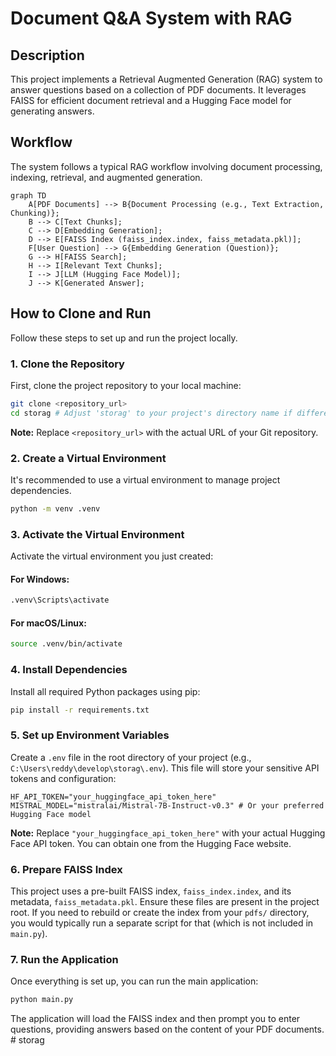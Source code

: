 # Document Q&A System with RAG

## Description
This project implements a Retrieval Augmented Generation (RAG) system to answer questions based on a collection of PDF documents. It leverages FAISS for efficient document retrieval and a Hugging Face model for generating answers.

## Workflow
The system follows a typical RAG workflow involving document processing, indexing, retrieval, and augmented generation.

```mermaid
graph TD
    A[PDF Documents] --> B{Document Processing (e.g., Text Extraction, Chunking)};
    B --> C[Text Chunks];
    C --> D[Embedding Generation];
    D --> E[FAISS Index (faiss_index.index, faiss_metadata.pkl)];
    F[User Question] --> G{Embedding Generation (Question)};
    G --> H[FAISS Search];
    H --> I[Relevant Text Chunks];
    I --> J[LLM (Hugging Face Model)];
    J --> K[Generated Answer];
```

## How to Clone and Run

Follow these steps to set up and run the project locally.

### 1. Clone the Repository
First, clone the project repository to your local machine:

```bash
git clone <repository_url>
cd storag # Adjust 'storag' to your project's directory name if different
```
**Note:** Replace `<repository_url>` with the actual URL of your Git repository.

### 2. Create a Virtual Environment
It's recommended to use a virtual environment to manage project dependencies.

```bash
python -m venv .venv
```

### 3. Activate the Virtual Environment
Activate the virtual environment you just created:

#### For Windows:
```bash
.venv\Scripts\activate
```

#### For macOS/Linux:
```bash
source .venv/bin/activate
```

### 4. Install Dependencies
Install all required Python packages using pip:

```bash
pip install -r requirements.txt
```

### 5. Set up Environment Variables
Create a `.env` file in the root directory of your project (e.g., `C:\Users\reddy\develop\storag\.env`). This file will store your sensitive API tokens and configuration:

```
HF_API_TOKEN="your_huggingface_api_token_here"
MISTRAL_MODEL="mistralai/Mistral-7B-Instruct-v0.3" # Or your preferred Hugging Face model
```
**Note:** Replace `"your_huggingface_api_token_here"` with your actual Hugging Face API token. You can obtain one from the Hugging Face website.

### 6. Prepare FAISS Index
This project uses a pre-built FAISS index, `faiss_index.index`, and its metadata, `faiss_metadata.pkl`. Ensure these files are present in the project root. If you need to rebuild or create the index from your `pdfs/` directory, you would typically run a separate script for that (which is not included in `main.py`).

### 7. Run the Application
Once everything is set up, you can run the main application:

```bash
python main.py
```

The application will load the FAISS index and then prompt you to enter questions, providing answers based on the content of your PDF documents.
#   s t o r a g  
 